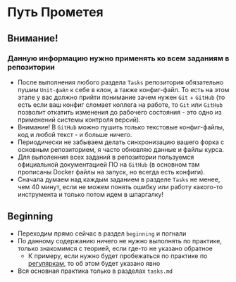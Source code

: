# Путь Прометея

## Внимание!
### Данную информацию нужно применять ко всем заданиям в репозитории
- После выполнения любого раздела `Tasks` репозитория обязательно пушим `Unit-файл` к себе в клон, а также конфиг-файл. То есть на этом этапе у вас должно прийти понимание зачем нужен `Git` + `GitHub` (то есть если ваш конфиг сломает коллега на работе, то `Git` или `GitHub` позволит откатить изменения до рабочего состояния - это одно из применений системы контроля версий).
- Внимание! В `GitHub` можно пушить только текстовые конфиг-файлы, код и любой текст - и больше ничего.
- Периодически не забываем делать синхронизацию вашего форка с основным репозиторием, я часто обновляю данные и файлы курса.
- Для выполенния всех заданий в репозитории пользуемся официальной документацией ПО на `GitHub` (в основном там прописаны Docker файлы на запуск, но всегда есть конфиги).
- Сначала думаем над каждым заданием в разделе `Tasks` не менее, чем 40 минут, если не можем понять ошибку или работу какого-то инструмента и только потом идем в шпаргалку!

## Beginning
- Переходим прямо сейчас в раздел `beginning` и погнали
- По данному содержанию ничего не нужно выполнять по практике, только знакомимся с теорией, если где-то не указано обратное
  - К примеру, если нужно будет пробежаться по практике по [регуляркам](https://github.com/lamjob1993/linux-monitoring/blob/main/tasks/prometheus/beginning/6.1%20%D0%A0%D0%B5%D0%B3%D1%83%D0%BB%D1%8F%D1%80%D0%BD%D1%8B%D0%B5%20%D0%B2%D1%8B%D1%80%D0%B0%D0%B6%D0%B5%D0%BD%D0%B8%D1%8F%20(Regular%20Expressions).md), то об этом будет указано явно
- Вся основная практика только в разделах `tasks.md`

